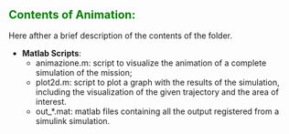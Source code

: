 ### <font color="green"> <span style="font-size:larger;"> Contents of Animation: </font> </span>

Here afther a brief description of the contents of the folder.   


- **Matlab Scripts**:
    - animazione.m: script to visualize the animation of a complete simulation of the mission; 
    - plot2d.m: script to plot a graph with the results of the simulation, including the visualization of the given trajectory and the area of interest. 
    - out_*.mat: matlab files containing all the output registered from a simulink simulation.  
    